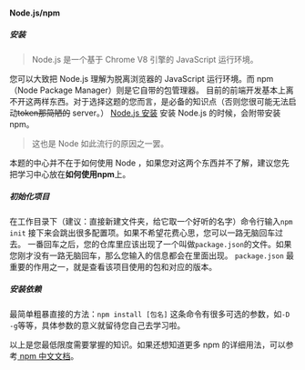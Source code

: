 #### Node.js/npm
##### 安装
>Node.js 是一个基于 Chrome V8 引擎的 JavaScript 运行环境。

您可以大致把 Node.js 理解为脱离浏览器的 JavaScript 运行环境。而 npm（Node Package Manager）则是它自带的包管理器。
目前的前端开发基本上离不开这两样东西。对于选择这题的您而言，是必备的知识点（否则您很可能无法启动<del>token那简陋的</del> server。）
[Node.js 安装](https://nodejs.org/en/)
安装 Node.js 的时候，会附带安装npm。
>这也是 Node 如此流行的原因之一罢。

本题的中心并不在于如何使用 Node ，如果您对这两个东西并不了解，建议您先把学习中心放在**如何使用npm**上。

##### 初始化项目
在工作目录下（建议：直接新建文件夹，给它取一个好听的名字）命令行输入`npm init`
接下来会跳出很多配置项。如果不希望花费心思，您可以一路无脑回车过去。
一番回车之后，您的仓库里应该出现了一个叫做`package.json`的文件。如果您刚才没有一路无脑回车，那么您输入的信息都会在里面出现。
`package.json` 最重要的作用之一，就是查看该项目使用的包和对应的版本。
##### 安装依赖
最简单粗暴直接的方法：`npm install [包名]`
这条命令有很多可选的参数，如`-D -g`等等，具体参数的意义就留待您自己去学习啦。

以上是您最低限度需要掌握的知识。如果还想知道更多 npm 的详细用法，可以参考[ npm 中文文档](https://www.npmjs.com.cn/)。
